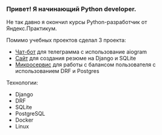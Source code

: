 ### Привет! Я начинающий Python developer. 
Не так давно я окончил курсы Python-разработчик от Яндекс.Практикум.

Помимо учебных проектов сделал 3 проекта:

- [Чат-бот](https://github.com/borrrv/serials_bot) для телеграмма с использование aiogram
- [Сайт](https://github.com/borrrv/resumes) для создания резюме на Django и SQLite
- [Микросервис](https://github.com/borrrv/balance) для работы с балансом пользователя с использованием DRF и Postgres

Технологии:

- Django
- DRF
- SQLite
- PostgreSQL
- Docker
- Linux
